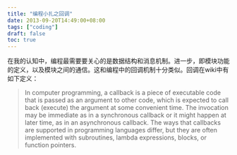 ```yaml
---
title: "编程小扎之回调"
date: 2013-09-20T14:49:00+08:00
tags: ["coding"] 
draft: false
toc: true
---
```


在我的认知中，编程最需要要关心的是数据结构和消息机制。进一步，即模块功能的定义，以及模块之间的通信。这和编程中的回调机制十分类似。回调在wiki中有如下定义：
> In computer programming, a callback is a piece of executable code that is passed as an argument to other code, which is expected to call back (execute) the argument at some convenient time. The invocation may be immediate as in a synchronous callback or it might happen at later time, as in an asynchronous callback.
The ways that callbacks are supported in programming languages differ, but they are often implemented with subroutines, lambda expressions, blocks, or function pointers.


